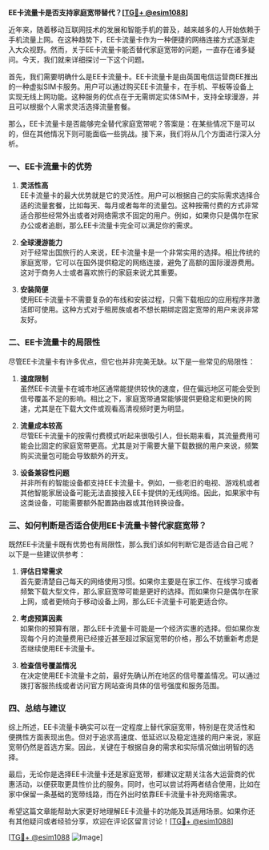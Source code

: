 **EE卡流量卡是否支持家庭宽带替代？[[TG💪+ @esim1088](https://t.me/s/esim1088)]**

近年来，随着移动互联网技术的发展和智能手机的普及，越来越多的人开始依赖于手机流量上网。在这种趋势下，EE卡流量卡作为一种便捷的网络连接方式逐渐走入大众视野。然而，关于EE卡流量卡能否替代家庭宽带的问题，一直存在诸多疑问。今天，我们就来详细探讨一下这个问题。

首先，我们需要明确什么是EE卡流量卡。EE卡流量卡是由英国电信运营商EE推出的一种虚拟SIM卡服务。用户可以通过购买EE卡流量卡，在手机、平板等设备上实现无线上网功能。这种服务的优点在于无需绑定实体SIM卡，支持全球漫游，并且可以根据个人需求灵活选择流量套餐。

那么，EE卡流量卡是否能够完全替代家庭宽带呢？答案是：在某些情况下是可以的，但在其他情况下则可能面临一些挑战。接下来，我们将从几个方面进行深入分析。

### **一、EE卡流量卡的优势**

1. **灵活性高**  
   EE卡流量卡的最大优势就是它的灵活性。用户可以根据自己的实际需求选择合适的流量套餐，比如每天、每月或者每年的流量包。这种按需付费的方式非常适合那些经常外出或者对网络需求不固定的用户。例如，如果你只是偶尔在家办公或者追剧，那么EE卡流量卡完全可以满足你的需求。

2. **全球漫游能力**  
   对于经常出国旅行的人来说，EE卡流量卡是一个非常实用的选择。相比传统的家庭宽带，它可以在国外提供稳定的网络连接，避免了高额的国际漫游费用。这对于商务人士或者喜欢旅行的家庭来说尤其重要。

3. **安装简便**  
   使用EE卡流量卡不需要复杂的布线和安装过程，只需下载相应的应用程序并激活即可使用。这种方式对于租房族或者不想长期绑定固定宽带的用户来说非常友好。

### **二、EE卡流量卡的局限性**

尽管EE卡流量卡有许多优点，但它也并非完美无缺。以下是一些常见的局限性：

1. **速度限制**  
   虽然EE卡流量卡在城市地区通常能提供较快的速度，但在偏远地区可能会受到信号覆盖不足的影响。相比之下，家庭宽带通常能够提供更稳定和更快的网速，尤其是在下载大文件或观看高清视频时更为明显。

2. **流量成本较高**  
   尽管EE卡流量卡的按需付费模式听起来很吸引人，但长期来看，其流量费用可能会比固定的家庭宽带更高。尤其是对于需要大量下载数据的用户来说，频繁购买流量包可能会导致额外的开支。

3. **设备兼容性问题**  
   并非所有的智能设备都支持EE卡流量卡。例如，一些老旧的电视、游戏机或者其他智能家居设备可能无法直接接入EE卡提供的无线网络。因此，如果家中有这类设备，可能需要额外配置路由器或其他转换设备。

### **三、如何判断是否适合使用EE卡流量卡替代家庭宽带？**

既然EE卡流量卡既有优势也有局限性，那么我们该如何判断它是否适合自己呢？以下是一些建议供参考：

1. **评估日常需求**  
   首先要清楚自己每天的网络使用习惯。如果你主要是在家工作、在线学习或者频繁下载大型文件，那么家庭宽带可能是更好的选择。而如果你只是偶尔在家上网，或者更倾向于移动设备上网，那么EE卡流量卡可能更适合你。

2. **考虑预算因素**  
   如果你的预算有限，那么EE卡流量卡可能是一个经济实惠的选择。但如果你发现每个月的流量费用已经接近甚至超过家庭宽带的价格，那么不妨重新考虑是否继续使用EE卡流量卡。

3. **检查信号覆盖情况**  
   在决定使用EE卡流量卡之前，最好先确认所在地区的信号覆盖情况。可以通过拨打客服热线或者访问官方网站查询具体的信号强度和服务范围。

### **四、总结与建议**

综上所述，EE卡流量卡确实可以在一定程度上替代家庭宽带，特别是在灵活性和便携性方面表现出色。但对于追求高速度、低延迟以及稳定连接的用户来说，家庭宽带仍然是首选方案。因此，关键在于根据自身的需求和实际情况做出明智的选择。

最后，无论你是选择EE卡流量卡还是家庭宽带，都建议定期关注各大运营商的优惠活动，以便获取更具性价比的服务。同时，也可以尝试将两者结合使用，比如在家中保留一条基础的宽带线路，而在外出时依靠EE卡流量卡补充网络需求。

希望这篇文章能帮助大家更好地理解EE卡流量卡的功能及其适用场景。如果你还有其他疑问或者经验分享，欢迎在评论区留言讨论！[[TG💪+ @esim1088](https://t.me/s/esim1088)]

[[TG💪+ @esim1088](https://t.me/s/esim1088) ![Image](https://i.postimg.cc/4NQfJmqS/Snipaste-2025-05-13-00-14-12.png)]